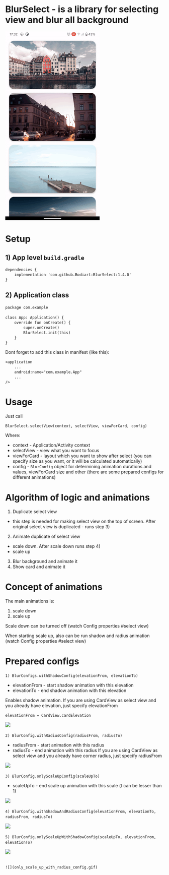 # BlurSelect - is a library for selecting view and blur all background

![](blur_select.gif)

# Setup
## 1) App level ```build.gradle```
```
dependencies {
    implementation 'com.github.Bodiart:BlurSelect:1.4.0'
}
```
## 2) Application class
```
package com.example

class App: Application() {
    override fun onCreate() {
        super.onCreate()
        BlurSelect.init(this)
    }
}
```
Dont forget to add this class in manifest (like this):
```
<application
    ...
    android:name="com.example.App"
    ...
/>
```
# Usage
Just call 
```
BlurSelect.selectView(context, selectView, viewForCard, config)
```
Where:
 - context - Application/Activity context
 - selectView - view what you want to focus
 - viewForCard - layout which you want to show after select (you can specify size as you want, or it will be calculated automatically)
 - config - ```BlurConfig``` object for determining animation durations and values, viewForCard size and other (there are some prepared configs for different animations)
 
 # Algorithm of logic and animations
 1) Duplicate select view
  - this step is needed for making select view on the top of screen. After original select view is duplicated - runs step 3)
 2) Animate duplicate of select view
  - scale down. After scale down runs step 4)
  - scale up
 3) Blur background and animate it
 4) Show card and animate it
 
 # Concept of animations
 
 The main animations is:
 1) scale down
 2) scale up
 
 Scale down can be turned off (watch Config properties #select view)
 
 When starting scale up, also can be run shadow and radius animation (watch Config properties #select view)
 
 # Prepared configs
 
 ```1) BlurConfigs.withShadowConfig(elevationFrom, elevationTo)```
 - elevationFrom - start shadow animation with this elevation
 - elevationTo - end shadow animation with this elevation
 
 Enables shadow animation.
 If you are using CardView as select view and you already have elevation, just specify elevationFrom
 ```
 elevationFrom = CardView.cardElevation
 ```
 
 ![](with_shadow_config.gif)
 
 ```2) BlurConfig.withRadiusConfig(radiusFrom, radiusTo)```
 - radiusFrom - start animation with this radius
 - radiusTo - end animation with this radius
 If you are using CardView as select view and you already have corner radius, just specify radiusFrom
 
 ![](with_radius_config.gif)

 ```3) BlurConfig.onlyScaleUpConfig(scaleUpTo)```
 - scaleUpTo - end scale up animation with this scale (t can be lesser than 1)
 
 ![](only_scale_up_onfig.gif)
 
 ```4) BlurConfig.withShadowAndRadiusConfig(elevationFrom, elevationTo, radiusFrom, radiusTo)```
 
 ![](with_shadow_and_radius_config.gif)

 ```5) BlurConfig.onlyScaleUpWithShadowConfig(scaleUpTo, elevationFrom, elevationTo)```
 
 ![](only_scale_up_with_shadow_config.gif)
 
 ```6) BlurConfig.onlyScaleUpWithRadiusConfig(scaleUpTo, radiusFrom, radiusTo)
 
 ![](only_scale_up_with_radius_config.gif)

